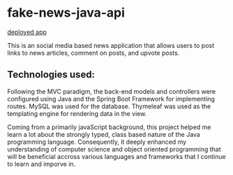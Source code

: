 # fake-news-java-api

[deployed app](https://java-fake-news-api.herokuapp.com/)

This is an social media based news application that allows users to post links to news articles, comment on posts, and upvote posts.

## Technologies used:
Following the MVC paradigm, the back-end models and controllers were configured using Java and the Spring Boot Framework for implementing routes. MySQL was used for the database. Thymeleaf was used as the templating engine for rendering data in the view.

Coming from a primarily javaScript background, this project helped me learn a lot about the strongly typed, class based nature of the Java programming language. Consequently, it deeply enhanced my understanding of computer science and object oriented programming that will be beneficial accross various languages and frameworks that I continue to learn and imporve in. 
